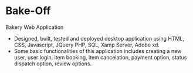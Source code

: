 # Bake-Off
Bakery Web Application 
- Designed, built, tested and deployed desktop application using HTML, CSS, Javascript, JQuery PHP, SQL, Xamp Server, Adobe xd.
- Some basic functionalities of this application includes creating a new user, user login, item booking, item cancelation, payment option, status dispatch option, review options.

